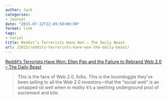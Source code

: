```yaml
---
author: Jack
categories:
- Journal
date: "2015-07-12T12:49:58+00:00"
format: link
tags:
- social
title: Reddit’s Terrorists Have Won – The Daily Beast
url: /2015/reddits-terrorists-have-won-the-daily-beast/
---
```


[Reddit’s Terrorists Have Won: Ellen Pao and the Failure to Rebrand Web 2.0 &#8211; The Daily Beast][1]

> This is the face of Web 2.0, folks. This is the boondoggle they’ve been selling to all the Web 2.0 investors—that the “social web” is an untapped oil well when in reality it’s a seething underground pool of excrement and bile.

 [1]: http://www.thedailybeast.com/articles/2015/07/11/reddit-s-terrorists-have-won-ellen-pao-and-the-failure-to-rebrand-web-2-0.html
